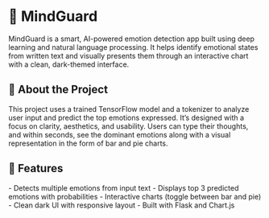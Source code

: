 <h1>🧠 MindGuard</h1>
<p>MindGuard is a smart, AI-powered emotion detection app built using deep learning and natural language processing. It helps identify emotional states from written text and visually presents them through an interactive chart with a clean, dark-themed interface.
</p>

<h2>🚀 About the Project</h2>
<p>This project uses a trained TensorFlow model and a tokenizer to analyze user input and predict the top emotions expressed. It’s designed with a focus on clarity, aesthetics, and usability. Users can type their thoughts, and within seconds, see the dominant emotions along with a visual representation in the form of bar and pie charts.
</p>

<h2>🎯 Features</h2>
<p>
- Detects multiple emotions from input text
- Displays top 3 predicted emotions with probabilities
- Interactive charts (toggle between bar and pie)
- Clean dark UI with responsive layout
- Built with Flask and Chart.js</p>
